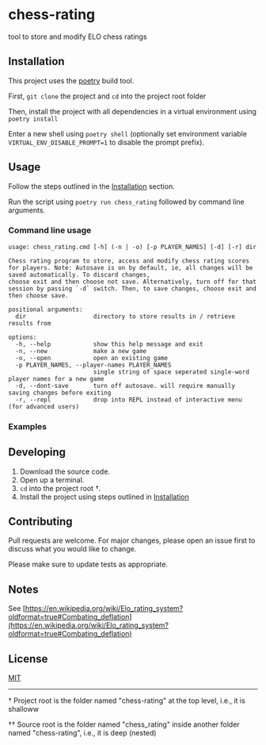 # chess-rating
tool to store and modify ELO chess ratings

## Installation

This project uses the [poetry](https://python-poetry.org/) build tool.

First, `git clone` the project and `cd` into the project root folder

Then, install the project with all dependencies in a virtual environment using `poetry install`

Enter a new shell using `poetry shell` (optionally set environment variable `VIRTUAL_ENV_DISABLE_PROMPT=1` to disable the prompt prefix).


## Usage

Follow the steps outlined in the [Installation](#installation) section.

Run the script using `poetry run chess_rating` followed by command line arguments.

### Command line usage

```text
usage: chess_rating.cmd [-h] (-n | -o) [-p PLAYER_NAMES] [-d] [-r] dir

Chess rating program to store, access and modify chess rating scores for players. Note: Autosave is on by default, ie, all changes will be saved automatically. To discard changes,       
choose exit and then choose not save. Alternatively, turn off for that session by passing `-d` switch. Then, to save changes, choose exit and then choose save.

positional arguments:
  dir                   directory to store results in / retrieve results from

options:
  -h, --help            show this help message and exit
  -n, --new             make a new game
  -o, --open            open an existing game
  -p PLAYER_NAMES, --player-names PLAYER_NAMES
                        single string of space seperated single-word player names for a new game
  -d, --dont-save       turn off autosave. will require manually saving changes before exiting
  -r, --repl            drop into REPL instead of interactive menu (for advanced users)
```

### Examples

## Developing

1. Download the source code.
2. Open up a terminal.
3. `cd` into the project root †.
4. Install the project using steps outlined in [Installation](#installation)

## Contributing

Pull requests are welcome. For major changes, please open an issue first to discuss what you would like to change.

Please make sure to update tests as appropriate.

## Notes

See [https://en.wikipedia.org/wiki/Elo_rating_system?oldformat=true#Combating_deflation](https://en.wikipedia.org/wiki/Elo_rating_system?oldformat=true#Combating_deflation)

## License

[MIT](https://choosealicense.com/licenses/mit/)

---

† Project root is the folder named "chess-rating" at the top level, i.e., it is shalloww

†† Source root is the folder named "chess_rating" inside another folder named "chess-rating", i.e., it is deep (nested)

